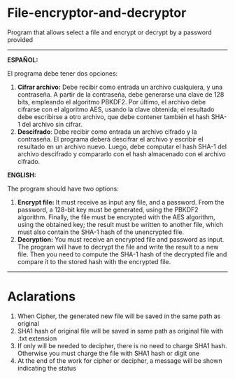 # File-encryptor-and-decryptor
Program that allows select a file and encrypt or decrypt by a password provided

<hr>

**ESPAÑOL:**

El programa debe tener dos opciones: 
1. **Cifrar archivo:** Debe recibir como entrada un archivo cualquiera, y una contraseña. A partir de la contraseña, debe generarse una clave de 128 bits, empleando el algoritmo PBKDF2. Por último, el archivo debe cifrarse con el algoritmo AES, usando la clave obtenida; el resultado debe escribirse a otro archivo, que debe contener también el hash SHA-1 del archivo sin cifrar.
1.  **Descifrado**: Debe recibir como entrada un archivo cifrado y la contraseña. El programa deberá descifrar el archivo y escribir el resultado en un archivo nuevo. Luego, debe computar el hash SHA-1 del archivo descifrado y compararlo con el hash almacenado con el archivo cifrado.

**ENGLISH:**

The program should have two options:
1. **Encrypt file:** It must receive as input any file, and a password. From the password, a 128-bit key must be generated, using the PBKDF2 algorithm. Finally, the file must be encrypted with the AES algorithm, using the obtained key; the result must be written to another file, which must also contain the SHA-1 hash of the unencrypted file.
1. **Decryption:** You must receive an encrypted file and password as input. The program will have to decrypt the file and write the result to a new file. Then you need to compute the SHA-1 hash of the decrypted file and compare it to the stored hash with the encrypted file.

<hr>

# Aclarations

1. When Cipher, the generated new file will be saved in the same path as original
1. SHA1 hash of original file will be saved in same path as original file with .txt extension
1. If only will be needed to decipher, there is no need to charge SHA1 hash. Otherwise you must charge the file with SHA1 hash or digit one
1. At the end of the work for cipher or decipher, a message will be shown indicating the status
